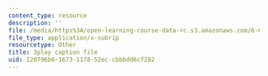 ```yaml
---
content_type: resource
description: ''
file: /media/https%3A/open-learning-course-data-rc.s3.amazonaws.com/6-004-computation-structures-spring-2017/120796b61673117852eccbbbdd6cf282_jsJ0nR38zvo.srt
file_type: application/x-subrip
resourcetype: Other
title: 3play caption file
uid: 120796b6-1673-1178-52ec-cbbbdd6cf282
---
```

